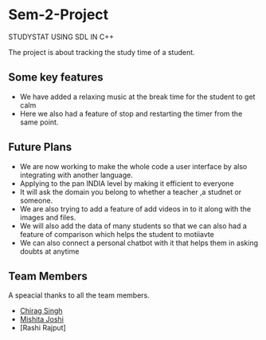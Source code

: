 # Sem-2-Project

STUDYSTAT USING SDL IN C++

The project is about tracking the study time of a student.  

## Some key features

- We have added a relaxing music at the break time for the student to get calm
- Here we also had a feature of stop and restarting the timer from the same point.

## Future Plans
- We are now working to make the whole code a user interface by also integrating with another language.
- Applying to the pan INDIA level by making it efficient to everyone
-  It will ask the domain you belong to whether a teacher ,a studnet or someone.
-  We are also trying to add a feature of add videos in to it along with the images and files.
-  We will also add the data of many students so that we can also had a feature of comparison which helps the student to motiiavte
-  We can also connect a personal chatbot with it that helps them in asking doubts at anytime

   
## Team Members
A speacial thanks to all the team members.
- [Chirag Singh](https://github.com/chrg613)
- [Mishita Joshi](https://github.com/joshi-mishita)
- [Rashi Rajput]
